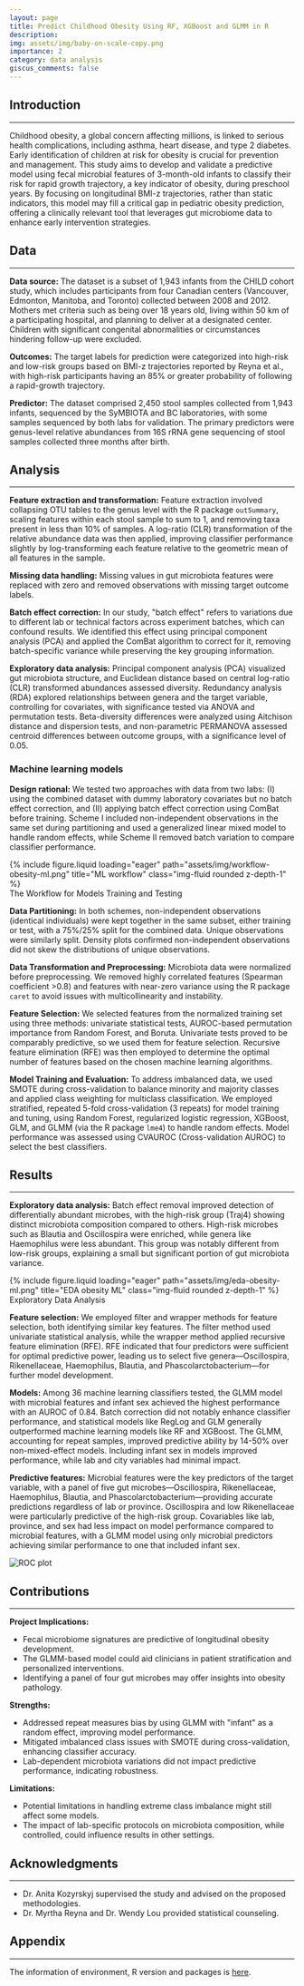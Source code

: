 ```yaml
---
layout: page
title: Predict Childhood Obesity Using RF, XGBoost and GLMM in R
description: 
img: assets/img/baby-on-scale-copy.png
importance: 2
category: data analysis
giscus_comments: false
---
```


## Introduction
--- 
Childhood obesity, a global concern affecting millions, is linked to serious health complications, including asthma, heart disease, and type 2 diabetes. Early identification of children at risk for obesity is crucial for prevention and management. This study aims to develop and validate a predictive model using fecal microbial features of 3-month-old infants to classify their risk for rapid growth trajectory, a key indicator of obesity, during preschool years. By focusing on longitudinal BMI-z trajectories, rather than static indicators, this model may fill a critical gap in pediatric obesity prediction, offering a clinically relevant tool that leverages gut microbiome data to enhance early intervention strategies.


## Data
--- 
**Data source:** The dataset is a subset of 1,943 infants from the CHILD cohort study, which includes participants from four Canadian centers (Vancouver, Edmonton, Manitoba, and Toronto) collected between 2008 and 2012. Mothers met criteria such as being over 18 years old, living within 50 km of a participating hospital, and planning to deliver at a designated center. Children with significant congenital abnormalities or circumstances hindering follow-up were excluded.

**Outcomes:** The target labels for prediction were categorized into high-risk and low-risk groups based on BMI-z trajectories reported by Reyna et al., with high-risk participants having an 85% or greater probability of following a rapid-growth trajectory. 

**Predictor:** The dataset comprised 2,450 stool samples collected from 1,943 infants, sequenced by the SyMBIOTA and BC laboratories, with some samples sequenced by both labs for validation. The primary predictors were genus-level relative abundances from 16S rRNA gene sequencing of stool samples collected three months after birth. 

## Analysis
--- 
**Feature extraction and transformation:**  Feature extraction involved collapsing OTU tables to the genus level with the R package `outSummary`, scaling features within each stool sample to sum to 1, and removing taxa present in less than 10% of samples. A log-ratio (CLR) transformation of the relative abundance data was then applied, improving classifier performance slightly by log-transforming each feature relative to the geometric mean of all features in the sample.

**Missing data handling:** Missing values in gut microbiota features were replaced with zero and removed observations with missing target outcome labels.
  
**Batch effect correction:** In our study, "batch effect" refers to variations due to different lab or technical factors across experiment batches, which can confound results. We identified this effect using principal component analysis (PCA) and applied the ComBat algorithm to correct for it, removing batch-specific variance while preserving the key grouping information.

**Exploratory data analysis:** Principal component analysis (PCA) visualized gut microbiota structure, and Euclidean distance based on central log-ratio (CLR) transformed abundances assessed diversity. Redundancy analysis (RDA) explored relationships between genera and the target variable, controlling for covariates, with significance tested via ANOVA and permutation tests. Beta-diversity differences were analyzed using Aitchison distance and dispersion tests, and non-parametric PERMANOVA assessed centroid differences between outcome groups, with a significance level of 0.05.

### Machine learning models
**Design rational:** We tested two approaches with data from two labs: (I) using the combined dataset with dummy laboratory covariates but no batch effect correction, and (II) applying batch effect correction using ComBat before training. Scheme I included non-independent observations in the same set during partitioning and used a generalized linear mixed model to handle random effects, while Scheme II removed batch variation to compare classifier performance.

<div class="row">
    <div class="col-sm mt-3 mt-md-0">
        {% include figure.liquid loading="eager" path="assets/img/workflow-obesity-ml.png" title="ML workflow" class="img-fluid rounded z-depth-1" %}
    </div>
</div>
<div class="caption">
    The Workflow for Models Training and Testing
</div>
    
**Data Partitioning:** In both schemes, non-independent observations (identical individuals) were kept together in the same subset, either training or test, with a 75%/25% split for the combined data. Unique observations were similarly split. Density plots confirmed non-independent observations did not skew the distributions of unique observations.
    
**Data Transformation and Preprocessing:** Microbiota data were normalized before preprocessing. We removed highly correlated features (Spearman coefficient >0.8) and features with near-zero variance using the R package `caret` to avoid issues with multicollinearity and instability.
    
**Feature Selection:** We selected features from the normalized training set using three methods: univariate statistical tests, AUROC-based permutation importance from Random Forest, and Boruta. Univariate tests proved to be comparably predictive, so we used them for feature selection. Recursive feature elimination (RFE) was then employed to determine the optimal number of features based on the chosen machine learning algorithms.
    
**Model Training and Evaluation:** To address imbalanced data, we used SMOTE during cross-validation to balance minority and majority classes and applied class weighting for multiclass classification. We employed stratified, repeated 5-fold cross-validation (3 repeats) for model training and tuning, using Random Forest, regularized logistic regression, XGBoost, GLM, and GLMM (via the R package `lme4`) to handle random effects. Model performance was assessed using CVAUROC (Cross-validation AUROC) to select the best classifiers.

## Results
--- 
**Exploratory data analysis:** Batch effect removal improved detection of differentially abundant microbes, with the high-risk group (Traj4) showing distinct microbiota composition compared to others. High-risk microbes such as Blautia and Oscillospira were enriched, while genera like Haemophilus were less abundant. This group was notably different from low-risk groups, explaining a small but significant portion of gut microbiota variance.

<div class="row">
    <div class="col-sm mt-3 mt-md-0">
        {% include figure.liquid loading="eager" path="assets/img/eda-obesity-ml.png" title="EDA obesity ML" class="img-fluid rounded z-depth-1" %}
    </div>
</div>
<div class="caption">
    Exploratory Data Analysis 
</div>

**Feature selection:** We employed filter and wrapper methods for feature selection, both identifying similar key features. The filter method used univariate statistical analysis, while the wrapper method applied recursive feature elimination (RFE). RFE indicated that four predictors were sufficient for optimal predictive power, leading us to select five genera—Oscillospira, Rikenellaceae, Haemophilus, Blautia, and Phascolarctobacterium—for further model development.

**Models:** Among 36 machine learning classifiers tested, the GLMM model with microbial features and infant sex achieved the highest performance with an AUROC of 0.84. Batch correction did not notably enhance classifier performance, and statistical models like RegLog and GLM generally outperformed machine learning models like RF and XGBoost. The GLMM, accounting for repeat samples, improved predictive ability by 14-50% over non-mixed-effect models. Including infant sex in models improved performance, while lab and city variables had minimal impact.

**Predictive features:** Microbial features were the key predictors of the target variable, with a panel of five gut microbes—Oscillospira, Rikenellaceae, Haemophilus, Blautia, and Phascolarctobacterium—providing accurate predictions regardless of lab or province. Oscillospira and low Rikenellaceae were particularly predictive of the high-risk group. Covariables like lab, province, and sex had less impact on model performance compared to microbial features, with a GLMM model using only microbial predictors achieving similar performance to one that included infant sex.

![ROC plot](assets/img/roc-obesity-ml.png)

## Contributions
---
**Project Implications:**

- Fecal microbiome signatures are predictive of longitudinal obesity development.
- The GLMM-based model could aid clinicians in patient stratification and personalized interventions.
- Identifying a panel of four gut microbes may offer insights into obesity pathology.

**Strengths:**

- Addressed repeat measures bias by using GLMM with "infant" as a random effect, improving model performance.
- Mitigated imbalanced class issues with SMOTE during cross-validation, enhancing classifier accuracy.
- Lab-dependent microbiota variations did not impact predictive performance, indicating robustness.

**Limitations:**

- Potential limitations in handling extreme class imbalance might still affect some models.
- The impact of lab-specific protocols on microbiota composition, while controlled, could influence results in other settings.


## Acknowledgments
--- 
- Dr. Anita Kozyrskyj supervised the study and advised on the proposed methodologies.
- Dr. Myrtha Reyna and Dr. Wendy Lou provided statistical counseling.

## Appendix 
--- 
The information of environment, R version and packages is [here](assets/pdf/r-packages-infant-obesity-prediction-2021-10-30.pdf). 

